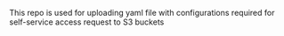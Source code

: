 This repo is used for uploading yaml file with configurations required for self-service access request to S3 buckets
